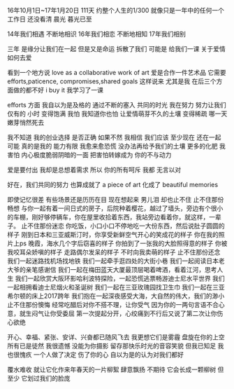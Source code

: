 16年10月1日~17年1月20日
111天
约整个人生的1/300
就像只是一年中的任何一个工作日
还没看清 
晨光
暮光已至

14年我们相遇
不断地相识
16年我们相恋
不断地相知
17年我们相别

三年
是缘分让我们在一起
但是又是命运
拆散了我们
可能是
给我们一课
关于爱情
如何去爱

看到一个地方说
love as a collaborative work of art
爱是合作一件艺术品
它需要
efforts,paticence,
compromises,shared goals
这样说来 尤其是我
在后三个方面做的都不好
i buy it
我学习了一课

efforts 方面
我自以为是及格的
通过不断的塞入
共同的时光
我在努力
努力让我们
仅有的
小时
变得饱满
我怕
我知道你也怕
让爱情萌芽不久的土壤
变得稀疏
哪一天
嫩芽悄然死去

我不知道 我的创业选择
是否正确
如果不然 我相信
我们应该
至少现在 还在一起
可能 真的是我的
能力有限
我愈来愈恐慌
没办法再给予我们的土壤
更多的化肥
我害怕
内心极度脆弱阴暗的一面
把害怕转嫁成为
你的不与动力

爱是要付出
我却是总想着需求
所以
你的所有呵斥
我都 无言以对

好在，我们共同的努力
也算成就了
a piece of art
化成了
beautiful memories

即使记忆很差
有些场景还是历历在目
现在想起来
男儿泪 却也止不住
止不住那份畅想
与你一起有着一间日式的房子，后院种着樱花，越过了墙头，旁边有个很小的车棚，刚好够停辆车，你在屋里收拾着东西，我站旁边看着你，就这样，一辈子。
止不住那份迷恋
 你吃饭，小口小口不停地吃一大份东西，然后说肚子圆圆的样子
 刚到日本和三亚威斯汀时，你享受新鲜空气开心的笑成花的样子
 你在我的照片上ps 晚霞，海水几个字后窃喜的样子
 你拍到了一张我的大脸照得意的样子
 你被我咬耳朵娇嗔的样子
 走路偶尔发呆的样子
 不时向我卖萌的样子
止不住那份还念
 我们一起迷路找机场找地铁
 我们一起牵手逛四处的大街小巷
 我们一起阅读日本老大爷的亲笔感谢信
 我们一起在梅田蓝天大厦最顶层喝着啤酒，看着江河，思考人生
 我们一起欣赏大阪环影哈利波特探险，一起恐慌逃票畅游迪士尼水平世界
 我们一起相拥看迪士尼烟火和圣诞树
 我们一起在三亚玫瑰园找卫生巾
 我们一起在三亚希尔顿的床上2017跨年
 我们抱在一起深夜感受大海，大自然的伟大，我们的渺小
止不住那份懊悔
 经常吃醋后对你不搭不理，让你受气
 因为你的一两句言语不合心意，就生闷气让你受委屈
 第一次提起分开，心绞痛到不行后又说了第二次让你伤心欲绝

开心、幸福、紧张、安详、兴奋都已随风飞去
我更想它们是雾霾
盘旋在你的上空
所有已是徒然
我很遗憾
没能为你摄影
留存那快乐时光的音容笑貌
但我已知足
我也很愧疚
一个人做了决定 伤了你的心
自以为是的认为对我们都好

覆水难收
就让它化作来年春天的一片柳絮
肆意飘扬
不期待
它会长成一颗柳树
但至少
它划过我们的脸庞















